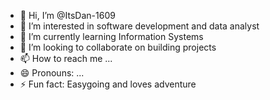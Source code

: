 - 👋 Hi, I’m @ItsDan-1609
- 👀 I’m interested in software development and data analyst
- 🌱 I’m currently learning Information Systems
- 💞️ I’m looking to collaborate on building projects
- 📫 How to reach me ...
- 😄 Pronouns: ...
- ⚡ Fun fact: Easygoing and loves adventure

<!---
ItsDan-1609/ItsDan-1609 is a ✨ special ✨ repository because its `README.md` (this file) appears on your GitHub profile.
You can click the Preview link to take a look at your changes.
--->

